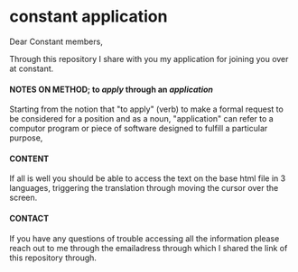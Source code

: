 # constant application 

Dear Constant members, 

Through this repository I share with you my application for joining you over at constant. 

#### NOTES ON METHOD; to _apply_ through an _application_ 

Starting from the notion that "to apply" (verb) to make a formal request to be considered for a position and as a noun, "application" can refer to a computor program or piece of software designed to fulfill a particular purpose,

#### CONTENT 

If all is well you should be able to access the text on the base html file in 3 languages, triggering the translation through moving the cursor over the screen.  



#### CONTACT 

If you have any questions of trouble accessing all the information please reach out to me through the emailadress through which I shared the link of this repository through. 


